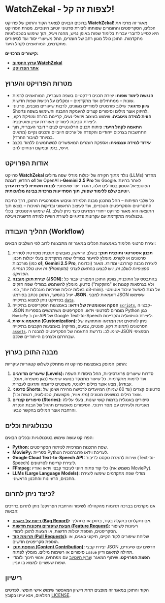 # WatchZekal - לצפות זה קל!

ברוכים הבאים למאגר הקוד והתוכן של פרויקט **WatchZekal**! מאגר זה מרכז את הכלים, הסקריפטים והחומרים שפותחו ליצירת סרטוני יוטיוב חינוכיים. מטרת הפרויקט היא לסייע לדוברי עברית בלימוד שפות באופן נגיש, מהנה ויעיל, תוך שימוש בטכנולוגיות מתקדמות. התוכן כולל מגוון רחב של חומרים, החל משיעורי יסוד ועד לסיפורים מתקדמים, המותאמים לקהל היעד.

**קישורים מרכזיים:**
*   **[ערוץ היוטיוב WatchZekal](https://www.youtube.com/@Ze-Kal?utm_source=ze-kal-site&utm_medium=referral&utm_campaign=youtube-channel-link)**
*   **[אתר הפרויקט](https://nhlocal.github.io/ZeKal/youtube-channel.html)**

## מטרות הפרויקט והערוץ

-   **הנגשת לימוד שפות:** יצירת תכנים דידקטיים בשפה העברית, המותאמים לרמות שונות – ממתחילים ועד מתקדמים – ומקלים על רכישת שפות חדשות.
-   **גיוון פדגוגי:** שילוב פורמטים לימודיים מגוונים, לרבות שיעורים מובנים, סרטוני Shorts לחיזוק אוצר מילים וסיפורים קצרים להעמקת ההבנה והשימוש בשפה.
-   **חווית למידה מיטבית:** שימוש בעיצוב ויזואלי נעים, קריינות ברורה ומוזיקת רקע, ליצירת סביבת לימודים מעוררת עניין ומוטיבציה.
-   **התאמה לקהל היעד:** פיתוח תכנים הרלוונטיים לציבור דובר העברית, תוך התחשבות בצרכים ייחודיים והקפדה על ערכים חיוביים ותכנים נקיים (מתאים במיוחד לציבור החרדי).
-   **עידוד למידה עצמאית:** אספקת חומרים המאפשרים למשתמשים ללמוד בקצב אישי, בזמן ובמקום הנוחים להם.

## אודות הפרויקט

פרויקט **WatchZekal** נולד מתוך חקירה של יכולות מודלי שפה גדולים (LLMs) מהדור החדש, דוגמת **o1** של OpenAI ו-**Gemini 2.5 Pro** של Google. לאחר בחינת הפוטנציאל הטמון במודלים אלה, הוגדר יעד שאפתני: **לבנות תשתית ליצירת ערוץ יוטיוב שלם ללימוד שפות, תוך הסתייעות מרכזית בבינה מלאכותית.**

כל שלבי הפיתוח – החל מתכנון מבנה הלמידה וגיבוש אסטרטגיית התוכן, דרך כתיבת התסריטים והסקריפטים הטכניים, ועד לעיצוב הראשוני ובדיקות האיכות – בוצעו תוך שימוש אינטנסיבי בכלי AI. התוצאה היא מאגר פרויקט ייחודי המדגים כיצד ניתן לשלב טכנולוגיה מתקדמת עם עקרונות פדגוגיים ליצירת חוויית למידה חדשנית ויעילה.

## תהליך העבודה (Workflow)

יצירת סרטוני הלימוד באמצעות הכלים במאגר זה מתבצעת לרוב לפי השלבים הבאים:

1.  **תכנון אסטרטגי ותוכנית תוכן:** בשלב הראשון, מגבשים תוכנית מפורטת לסדרת סרטונים או לקורס. מומלץ להיעזר במודלי שפה מתקדמים בעלי יכולות תכנון מורכבות (כמו **o1**, **Gemini 2.5 Pro**, וכדומה) ליצירת מבנה קוהרנטי ומדורג. *מאגר זה אינו כולל הנחיות (Prompts) ספציפיות לשלב זה, ויש לבצעו בהתאם לצרכי הפרויקט.*
2.  **יצירת תוכן מובנה (JSON):** בהתבסס על התוכנית, מופק התוכן המפורט עבור כל סרטון. מומלץ להשתמש במודלי שפה חזקים (ולא בגרסאות קטנות או "מזוקקות" בעלות יכולות שפתיות מוגבלות יותר, כמו o3-mini). על מנת לאפשר עיבוד אוטומטי יעיל בהמשך, התוכן נכתב בפורמט **JSON**. דוגמאות למבני JSON ששימשו בפרויקט ניתן למצוא בתיקייה [`data`](/data).
3.  **הפקה אוטומטית של וידאו:** באמצעות הסקריפטים בתיקייה [`scripts`](/scripts), קבצי ה-JSON מומרים לסרטוני וידאו. הסקריפטים משתמשים בספריות Python כגון `MoviePy` וכן ב-API של Google Text-to-Speech ליצירת הוויזואליה והקריינות.
4.  **התאמה אישית (Customization):** ניתן להתאים את המראה והתחושה של הסרטונים (תמונות רקע, פונטים, צבעים, מוזיקה) באמצעות הקבצים בתיקייה [`assets`](/assets). *שימו לב:* נדרשת התאמה של הסקריפטים למבנה ה-JSON הספציפי שבחרתם ולצרכים הייחודיים שלכם.

## מבנה התוכן בערוץ

התוכן המופק באמצעות פרויקט זה מתחלק לשלוש קטגוריות עיקריות:

1.  **שיעורים מדורגים (Levels):** סדרות שיעורים פרוגרסיביות, החל מיסודות השפה ועד לרמות מתקדמות. כל שיעור מתמקד בנושא שימושי (כגון משפחה, אוכל, עבודה), מציג אוצר מילים רלוונטי, משפטים לדוגמה ותרגום לעברית.
2.  **סרטוני Shorts:** סרטונים קצרים (עד 60 שניות) המיועדים לרכישה מהירה ושינון של אוצר מילים בנושאים מגוונים (מזג אוויר, מקצועות, טכנולוגיה, רגשות וכו').
3.  **סיפורים קצרים (Stories):** סיפורים באנגלית ברמות קושי שונות, בעלי עלילה מעניינת ולעיתים עם מסר חינוכי. הסיפורים מאפשרים תרגול של הבנת הנקרא והרחבת אוצר המילים בהקשר טבעי.

## טכנולוגיות וכלים

הפרויקט עושה שימוש בטכנולוגיות ובכלים הבאים:

-   **Python:** שפת התכנות המרכזית לפיתוח הסקריפטים.
-   **MoviePy:** ספריית Python לעריכת וידאו פרוגרמטית.
-   **Google Cloud Text-to-Speech API:** שירות להמרת טקסט לדיבור (Text-to-Speech) ליצירת קריינות לסרטונים.
-   **FFmpeg:** כלי קוד פתוח חיוני לעיבוד קבצי וידאו ואודיו (משמש את MoviePy).
-   **LLMs (Large Language Models):** מודלי שפה מתקדמים שימשו ליצירת התכנים, הרעיונות והתכנון הראשוני.

## כיצד ניתן לתרום?

אנו מקדמים בברכה תרומות מהקהילה לשיפור והרחבת הפרויקט! ניתן לתרום בדרכים הבאות:

-   **[דיווח על באגים (Bug Report)](https://github.com/NHLOCAL/WatchZekal/issues/new?assignees=&labels=bug&template=bug_report.md&title=%5BBUG%5D+):** אם נתקלתם בתקלה בקוד, בתוכן או בתהליך.
-   **[הצעת שיפורים ותכונות חדשות (Feature Request)](https://github.com/NHLOCAL/WatchZekal/issues/new?assignees=&labels=enhancement&template=feature_request.md&title=%5BFEATURE%5D+):** רעיונות לשיפור הסקריפטים, הוספת יכולות חדשות, או הצעות לתוכן לימודי.
-   **[תרומת קוד (Pull Requests)](https://github.com/NHLOCAL/WatchZekal/pulls):** שליחת שיפורים לקוד הקיים, תיקוני באגים, או הוספת סקריפטים חדשים.
-   **[הוספת תוכן (Content Contribution)](https://github.com/NHLOCAL/WatchZekal/issues):** יצירת קבצי JSON חדשים עם שיעורים, סיפורים או רשימות מילים. מומלץ לפתוח `Issue` תחילה לתיאום ודיון.
-   **הפצת הפרויקט:** שיתוף המאגר ו[ערוץ היוטיוב](https://www.youtube.com/@Ze-Kal?utm_source=ze-kal-site&utm_medium=referral&utm_campaign=youtube-channel-link) עם מפתחים, אנשי חינוך ולומדי שפות שעשויים למצוא בו עניין.

## רישיון

הקוד והתוכן במאגר זה מופצים תחת רישיון המאפשר שימוש אישי חופשי. לפרטים המלאים, אנא עיינו בקובץ [LICENSE](LICENSE).
